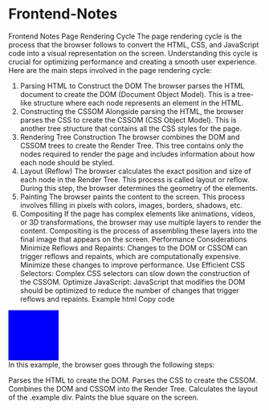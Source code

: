 # Frontend-Notes
Frontend Notes
Page Rendering Cycle
The page rendering cycle is the process that the browser follows to convert the HTML, CSS, and JavaScript code into a visual representation on the screen. Understanding this cycle is crucial for optimizing performance and creating a smooth user experience. Here are the main steps involved in the page rendering cycle:

1. Parsing HTML to Construct the DOM
The browser parses the HTML document to create the DOM (Document Object Model). This is a tree-like structure where each node represents an element in the HTML.
2. Constructing the CSSOM
Alongside parsing the HTML, the browser parses the CSS to create the CSSOM (CSS Object Model). This is another tree structure that contains all the CSS styles for the page.
3. Rendering Tree Construction
The browser combines the DOM and CSSOM trees to create the Render Tree. This tree contains only the nodes required to render the page and includes information about how each node should be styled.
4. Layout (Reflow)
The browser calculates the exact position and size of each node in the Render Tree. This process is called layout or reflow. During this step, the browser determines the geometry of the elements.
5. Painting
The browser paints the content to the screen. This process involves filling in pixels with colors, images, borders, shadows, etc.
6. Compositing
If the page has complex elements like animations, videos, or 3D transformations, the browser may use multiple layers to render the content. Compositing is the process of assembling these layers into the final image that appears on the screen.
Performance Considerations
Minimize Reflows and Repaints: Changes to the DOM or CSSOM can trigger reflows and repaints, which are computationally expensive. Minimize these changes to improve performance.
Use Efficient CSS Selectors: Complex CSS selectors can slow down the construction of the CSSOM.
Optimize JavaScript: JavaScript that modifies the DOM should be optimized to reduce the number of changes that trigger reflows and repaints.
Example
html
Copy code
<!DOCTYPE html>
<html>
<head>
  <style>
    .example {
      width: 100px;
      height: 100px;
      background-color: blue;
    }
  </style>
</head>
<body>
  <div class="example"></div>
</body>
</html>
In this example, the browser goes through the following steps:

Parses the HTML to create the DOM.
Parses the CSS to create the CSSOM.
Combines the DOM and CSSOM into the Render Tree.
Calculates the layout of the .example div.
Paints the blue square on the screen.
